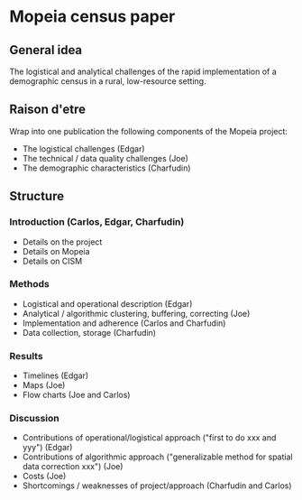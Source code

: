 # Mopeia census paper

## General idea
The logistical and analytical challenges of the rapid implementation of a demographic census in a rural, low-resource setting.

## Raison d'etre
Wrap into one publication the following components of the Mopeia project:
- The logistical challenges (Edgar)
- The technical / data quality challenges (Joe)
- The demographic characteristics (Charfudin)

## Structure

### Introduction (Carlos, Edgar, Charfudin)
- Details on the project
- Details on Mopeia
- Details on CISM

### Methods
- Logistical and operational description (Edgar)
- Analytical / algorithmic clustering, buffering, correcting (Joe)
- Implementation and adherence (Carlos and Charfudin)
- Data collection, storage (Charfudin)

### Results
- Timelines (Edgar)
- Maps (Joe)
- Flow charts (Joe and Carlos)

### Discussion
- Contributions of operational/logistical approach ("first to do xxx and yyy") (Edgar)
- Contributions of algorithmic approach ("generalizable method for spatial data correction xxx") (Joe)
- Costs (Joe)
- Shortcomings / weaknesses of project/approach (Charfudin and Carlos)

